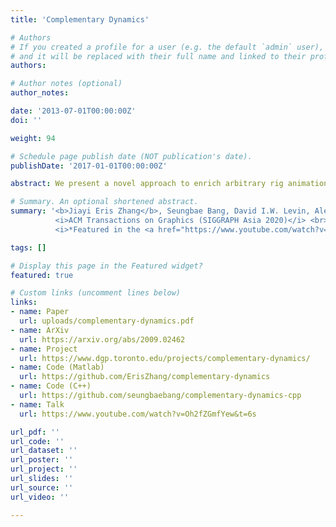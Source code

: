 ```yaml
---
title: 'Complementary Dynamics'

# Authors
# If you created a profile for a user (e.g. the default `admin` user), write the username (folder name) here
# and it will be replaced with their full name and linked to their profile.
authors:

# Author notes (optional)
author_notes:

date: '2013-07-01T00:00:00Z'
doi: ''

weight: 94

# Schedule page publish date (NOT publication's date).
publishDate: '2017-01-01T00:00:00Z'

abstract: We present a novel approach to enrich arbitrary rig animations with elastodynamic secondary effects. Unlike previous methods which pit rig displacements and physical forces as adversaries against each other, we advocate that physics should complement artists’ intentions. We propose optimizing for elastodynamic displacements in the subspace orthogonal to displacements that can be created by the rig. This ensures that the additional dynamic motions do not undo the rig animation. The complementary space is high-dimensional, algebraically constructed without manual oversight, and capable of rich high-frequency dynamics. Unlike prior tracking methods, we do not require extra painted weights, segmentation into fixed and free regions or tracking clusters. Our method is agnostic to the physical model and plugs into non-linear FEM simulations, geometric as-rigid-as-possible energies, or mass-spring models.  Our method does not require a particular type of rig and adds secondary effects to skeletal animations, cage-based deformations, wire deformers, motion capture data, and rigid-body simulations.

# Summary. An optional shortened abstract.
summary: '<b>Jiayi Eris Zhang</b>, Seungbae Bang, David I.W. Levin, Alec Jacobson <br>
          <i>ACM Transactions on Graphics (SIGGRAPH Asia 2020)</i> <br>
          <i>*Featured in the <a href="https://www.youtube.com/watch?v=Q45KT0lGd7A" style="color:rgb(232, 60, 37);font-size:16px">technical papers trailer</a> and <a href="https://www.youtube.com/watch?v=s8Nm_ytwO6w&feature=youtu.be" style="color:rgb(232, 60, 37);font-size:16px">Two Minute Papers</a></i>'

tags: []

# Display this page in the Featured widget?
featured: true

# Custom links (uncomment lines below)
links:
- name: Paper
  url: uploads/complementary-dynamics.pdf
- name: ArXiv
  url: https://arxiv.org/abs/2009.02462
- name: Project
  url: https://www.dgp.toronto.edu/projects/complementary-dynamics/
- name: Code (Matlab)
  url: https://github.com/ErisZhang/complementary-dynamics
- name: Code (C++)
  url: https://github.com/seungbaebang/complementary-dynamics-cpp
- name: Talk
  url: https://www.youtube.com/watch?v=Oh2fZGmfYew&t=6s

url_pdf: ''
url_code: ''
url_dataset: ''
url_poster: ''
url_project: ''
url_slides: ''
url_source: ''
url_video: ''

---
```

